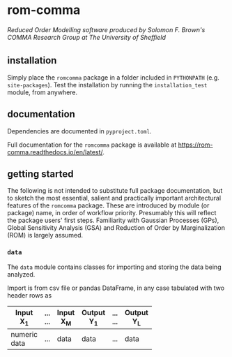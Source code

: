 # rom-comma
###### Reduced Order Modelling software produced by Solomon F. Brown's COMMA Research Group at The University of Sheffield

## installation
Simply place the `romcomma` package in a folder included in `PYTHONPATH` (e.g. `site-packages`). 
Test the installation by running the `installation_test` module, from anywhere.

## documentation
Dependencies are documented in `pyproject.toml`.

Full documentation for the `romcomma` package is available at https://rom-comma.readthedocs.io/en/latest/.

## getting started
The following is not intended to substitute full package documentation, but to sketch the most essential, salient and practically important architectural 
features of the `romcomma` package. These are introduced by module (or package) name, in order of workflow priority. 
Presumably this will reflect the package users' first steps. Familiarity with Gaussian Processes (GPs), Global Sensitivity Analysis (GSA) and 
Reduction of Order by Marginalization (ROM) is largely assumed.

### `data`
The `data` module contains classes for importing and storing the data being analyzed.

Import is from csv file or pandas DataFrame, in any case tabulated with two header rows as

| Input <br/> X<sub>1</sub> | ... <br/> ... | Input <br/> X<sub>M</sub> | Output <br/> Y<sub>1</sub> | ... <br/> ... | Output <br/> Y<sub>L</sub> |
| ----- | --- | ----- | ------ | --- | ------ |
| numeric <br/> data |...|data|data|...|data|

